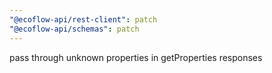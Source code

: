 ```yaml
---
"@ecoflow-api/rest-client": patch
"@ecoflow-api/schemas": patch
---
```


pass through unknown properties in getProperties responses
